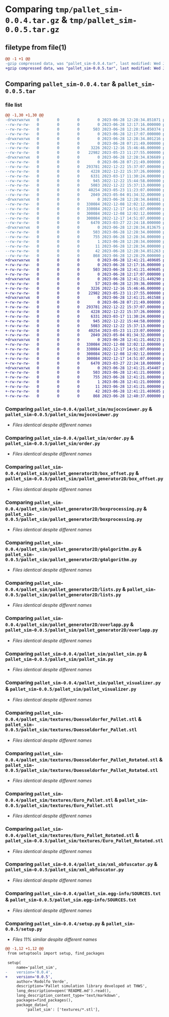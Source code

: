 # Comparing `tmp/pallet_sim-0.0.4.tar.gz` & `tmp/pallet_sim-0.0.5.tar.gz`

## filetype from file(1)

```diff
@@ -1 +1 @@
-gzip compressed data, was "pallet_sim-0.0.4.tar", last modified: Wed Jun 28 12:28:34 2023, max compression
+gzip compressed data, was "pallet_sim-0.0.5.tar", last modified: Wed Jun 28 12:41:21 2023, max compression
```

## Comparing `pallet_sim-0.0.4.tar` & `pallet_sim-0.0.5.tar`

### file list

```diff
@@ -1,30 +1,30 @@
-drwxrwxrwx   0        0        0        0 2023-06-28 12:28:34.851071 pallet_sim-0.0.4/
--rw-rw-rw-   0        0        0        0 2023-06-28 12:17:16.000000 pallet_sim-0.0.4/LICENSE
--rw-rw-rw-   0        0        0      503 2023-06-28 12:28:34.850374 pallet_sim-0.0.4/PKG-INFO
--rw-rw-rw-   0        0        0        0 2023-06-28 12:17:07.000000 pallet_sim-0.0.4/README.md
-drwxrwxrwx   0        0        0        0 2023-06-28 12:28:34.801216 pallet_sim-0.0.4/pallet_sim/
--rw-rw-rw-   0        0        0        0 2023-06-28 07:21:49.000000 pallet_sim-0.0.4/pallet_sim/__init__.py
--rw-rw-rw-   0        0        0     3226 2022-12-16 15:46:46.000000 pallet_sim-0.0.4/pallet_sim/mujocoviewer.py
--rw-rw-rw-   0        0        0    22982 2023-05-23 11:27:55.000000 pallet_sim-0.0.4/pallet_sim/order.py
-drwxrwxrwx   0        0        0        0 2023-06-28 12:28:34.836689 pallet_sim-0.0.4/pallet_sim/pallet_generator2D/
--rw-rw-rw-   0        0        0        0 2023-06-28 07:21:49.000000 pallet_sim-0.0.4/pallet_sim/pallet_generator2D/__init__.py
--rw-rw-rw-   0        0        0   293781 2022-12-22 15:37:07.000000 pallet_sim-0.0.4/pallet_sim/pallet_generator2D/box_offset.py
--rw-rw-rw-   0        0        0     4228 2022-12-22 15:37:26.000000 pallet_sim-0.0.4/pallet_sim/pallet_generator2D/boxprocessing.py
--rw-rw-rw-   0        0        0     6331 2023-03-17 11:30:24.000000 pallet_sim-0.0.4/pallet_sim/pallet_generator2D/g4algorithm.py
--rw-rw-rw-   0        0        0      945 2022-12-22 15:44:58.000000 pallet_sim-0.0.4/pallet_sim/pallet_generator2D/lists.py
--rw-rw-rw-   0        0        0     5083 2022-12-22 15:37:13.000000 pallet_sim-0.0.4/pallet_sim/pallet_generator2D/overlapp.py
--rw-rw-rw-   0        0        0    40254 2023-05-23 11:23:07.000000 pallet_sim-0.0.4/pallet_sim/pallet_sim.py
--rw-rw-rw-   0        0        0     2049 2023-05-04 01:34:32.000000 pallet_sim-0.0.4/pallet_sim/pallet_visualizer.py
-drwxrwxrwx   0        0        0        0 2023-06-28 12:28:34.848081 pallet_sim-0.0.4/pallet_sim/textures/
--rw-rw-rw-   0        0        0   330084 2022-12-08 12:02:12.000000 pallet_sim-0.0.4/pallet_sim/textures/Duesseldorfer_Pallet.stl
--rw-rw-rw-   0        0        0   330084 2022-12-17 14:51:07.000000 pallet_sim-0.0.4/pallet_sim/textures/Duesseldorfer_Pallet_Rotated.stl
--rw-rw-rw-   0        0        0   300084 2022-12-08 12:02:12.000000 pallet_sim-0.0.4/pallet_sim/textures/Euro_Pallet.stl
--rw-rw-rw-   0        0        0   300084 2022-12-17 14:51:07.000000 pallet_sim-0.0.4/pallet_sim/textures/Euro_Pallet_Rotated.stl
--rw-rw-rw-   0        0        0     6470 2023-03-27 22:24:18.000000 pallet_sim-0.0.4/pallet_sim/xml_obfuscator.py
-drwxrwxrwx   0        0        0        0 2023-06-28 12:28:34.813675 pallet_sim-0.0.4/pallet_sim.egg-info/
--rw-rw-rw-   0        0        0      503 2023-06-28 12:28:34.000000 pallet_sim-0.0.4/pallet_sim.egg-info/PKG-INFO
--rw-rw-rw-   0        0        0      755 2023-06-28 12:28:34.000000 pallet_sim-0.0.4/pallet_sim.egg-info/SOURCES.txt
--rw-rw-rw-   0        0        0        1 2023-06-28 12:28:34.000000 pallet_sim-0.0.4/pallet_sim.egg-info/dependency_links.txt
--rw-rw-rw-   0        0        0       11 2023-06-28 12:28:34.000000 pallet_sim-0.0.4/pallet_sim.egg-info/top_level.txt
--rw-rw-rw-   0        0        0       42 2023-06-28 12:28:34.851263 pallet_sim-0.0.4/setup.cfg
--rw-rw-rw-   0        0        0      868 2023-06-28 12:28:29.000000 pallet_sim-0.0.4/setup.py
+drwxrwxrwx   0        0        0        0 2023-06-28 12:41:21.469605 pallet_sim-0.0.5/
+-rw-rw-rw-   0        0        0        0 2023-06-28 12:17:16.000000 pallet_sim-0.0.5/LICENSE
+-rw-rw-rw-   0        0        0      503 2023-06-28 12:41:21.469605 pallet_sim-0.0.5/PKG-INFO
+-rw-rw-rw-   0        0        0        0 2023-06-28 12:17:07.000000 pallet_sim-0.0.5/README.md
+drwxrwxrwx   0        0        0        0 2023-06-28 12:41:21.449290 pallet_sim-0.0.5/pallet_sim/
+-rw-rw-rw-   0        0        0       57 2023-06-28 12:39:36.000000 pallet_sim-0.0.5/pallet_sim/__init__.py
+-rw-rw-rw-   0        0        0     3226 2022-12-16 15:46:46.000000 pallet_sim-0.0.5/pallet_sim/mujocoviewer.py
+-rw-rw-rw-   0        0        0    22982 2023-05-23 11:27:55.000000 pallet_sim-0.0.5/pallet_sim/order.py
+drwxrwxrwx   0        0        0        0 2023-06-28 12:41:21.461588 pallet_sim-0.0.5/pallet_sim/pallet_generator2D/
+-rw-rw-rw-   0        0        0        0 2023-06-28 07:21:49.000000 pallet_sim-0.0.5/pallet_sim/pallet_generator2D/__init__.py
+-rw-rw-rw-   0        0        0   293781 2022-12-22 15:37:07.000000 pallet_sim-0.0.5/pallet_sim/pallet_generator2D/box_offset.py
+-rw-rw-rw-   0        0        0     4228 2022-12-22 15:37:26.000000 pallet_sim-0.0.5/pallet_sim/pallet_generator2D/boxprocessing.py
+-rw-rw-rw-   0        0        0     6331 2023-03-17 11:30:24.000000 pallet_sim-0.0.5/pallet_sim/pallet_generator2D/g4algorithm.py
+-rw-rw-rw-   0        0        0      945 2022-12-22 15:44:58.000000 pallet_sim-0.0.5/pallet_sim/pallet_generator2D/lists.py
+-rw-rw-rw-   0        0        0     5083 2022-12-22 15:37:13.000000 pallet_sim-0.0.5/pallet_sim/pallet_generator2D/overlapp.py
+-rw-rw-rw-   0        0        0    40254 2023-05-23 11:23:07.000000 pallet_sim-0.0.5/pallet_sim/pallet_sim.py
+-rw-rw-rw-   0        0        0     2049 2023-05-04 01:34:32.000000 pallet_sim-0.0.5/pallet_sim/pallet_visualizer.py
+drwxrwxrwx   0        0        0        0 2023-06-28 12:41:21.468215 pallet_sim-0.0.5/pallet_sim/textures/
+-rw-rw-rw-   0        0        0   330084 2022-12-08 12:02:12.000000 pallet_sim-0.0.5/pallet_sim/textures/Duesseldorfer_Pallet.stl
+-rw-rw-rw-   0        0        0   330084 2022-12-17 14:51:07.000000 pallet_sim-0.0.5/pallet_sim/textures/Duesseldorfer_Pallet_Rotated.stl
+-rw-rw-rw-   0        0        0   300084 2022-12-08 12:02:12.000000 pallet_sim-0.0.5/pallet_sim/textures/Euro_Pallet.stl
+-rw-rw-rw-   0        0        0   300084 2022-12-17 14:51:07.000000 pallet_sim-0.0.5/pallet_sim/textures/Euro_Pallet_Rotated.stl
+-rw-rw-rw-   0        0        0     6470 2023-03-27 22:24:18.000000 pallet_sim-0.0.5/pallet_sim/xml_obfuscator.py
+drwxrwxrwx   0        0        0        0 2023-06-28 12:41:21.454407 pallet_sim-0.0.5/pallet_sim.egg-info/
+-rw-rw-rw-   0        0        0      503 2023-06-28 12:41:21.000000 pallet_sim-0.0.5/pallet_sim.egg-info/PKG-INFO
+-rw-rw-rw-   0        0        0      755 2023-06-28 12:41:21.000000 pallet_sim-0.0.5/pallet_sim.egg-info/SOURCES.txt
+-rw-rw-rw-   0        0        0        1 2023-06-28 12:41:21.000000 pallet_sim-0.0.5/pallet_sim.egg-info/dependency_links.txt
+-rw-rw-rw-   0        0        0       11 2023-06-28 12:41:21.000000 pallet_sim-0.0.5/pallet_sim.egg-info/top_level.txt
+-rw-rw-rw-   0        0        0       42 2023-06-28 12:41:21.469605 pallet_sim-0.0.5/setup.cfg
+-rw-rw-rw-   0        0        0      868 2023-06-28 12:40:37.000000 pallet_sim-0.0.5/setup.py
```

### Comparing `pallet_sim-0.0.4/pallet_sim/mujocoviewer.py` & `pallet_sim-0.0.5/pallet_sim/mujocoviewer.py`

 * *Files identical despite different names*

### Comparing `pallet_sim-0.0.4/pallet_sim/order.py` & `pallet_sim-0.0.5/pallet_sim/order.py`

 * *Files identical despite different names*

### Comparing `pallet_sim-0.0.4/pallet_sim/pallet_generator2D/box_offset.py` & `pallet_sim-0.0.5/pallet_sim/pallet_generator2D/box_offset.py`

 * *Files identical despite different names*

### Comparing `pallet_sim-0.0.4/pallet_sim/pallet_generator2D/boxprocessing.py` & `pallet_sim-0.0.5/pallet_sim/pallet_generator2D/boxprocessing.py`

 * *Files identical despite different names*

### Comparing `pallet_sim-0.0.4/pallet_sim/pallet_generator2D/g4algorithm.py` & `pallet_sim-0.0.5/pallet_sim/pallet_generator2D/g4algorithm.py`

 * *Files identical despite different names*

### Comparing `pallet_sim-0.0.4/pallet_sim/pallet_generator2D/lists.py` & `pallet_sim-0.0.5/pallet_sim/pallet_generator2D/lists.py`

 * *Files identical despite different names*

### Comparing `pallet_sim-0.0.4/pallet_sim/pallet_generator2D/overlapp.py` & `pallet_sim-0.0.5/pallet_sim/pallet_generator2D/overlapp.py`

 * *Files identical despite different names*

### Comparing `pallet_sim-0.0.4/pallet_sim/pallet_sim.py` & `pallet_sim-0.0.5/pallet_sim/pallet_sim.py`

 * *Files identical despite different names*

### Comparing `pallet_sim-0.0.4/pallet_sim/pallet_visualizer.py` & `pallet_sim-0.0.5/pallet_sim/pallet_visualizer.py`

 * *Files identical despite different names*

### Comparing `pallet_sim-0.0.4/pallet_sim/textures/Duesseldorfer_Pallet.stl` & `pallet_sim-0.0.5/pallet_sim/textures/Duesseldorfer_Pallet.stl`

 * *Files identical despite different names*

### Comparing `pallet_sim-0.0.4/pallet_sim/textures/Duesseldorfer_Pallet_Rotated.stl` & `pallet_sim-0.0.5/pallet_sim/textures/Duesseldorfer_Pallet_Rotated.stl`

 * *Files identical despite different names*

### Comparing `pallet_sim-0.0.4/pallet_sim/textures/Euro_Pallet.stl` & `pallet_sim-0.0.5/pallet_sim/textures/Euro_Pallet.stl`

 * *Files identical despite different names*

### Comparing `pallet_sim-0.0.4/pallet_sim/textures/Euro_Pallet_Rotated.stl` & `pallet_sim-0.0.5/pallet_sim/textures/Euro_Pallet_Rotated.stl`

 * *Files identical despite different names*

### Comparing `pallet_sim-0.0.4/pallet_sim/xml_obfuscator.py` & `pallet_sim-0.0.5/pallet_sim/xml_obfuscator.py`

 * *Files identical despite different names*

### Comparing `pallet_sim-0.0.4/pallet_sim.egg-info/SOURCES.txt` & `pallet_sim-0.0.5/pallet_sim.egg-info/SOURCES.txt`

 * *Files identical despite different names*

### Comparing `pallet_sim-0.0.4/setup.py` & `pallet_sim-0.0.5/setup.py`

 * *Files 11% similar despite different names*

```diff
@@ -1,12 +1,12 @@
 from setuptools import setup, find_packages
 
 setup(
     name='pallet_sim',
-    version='0.0.4',
+    version='0.0.5',
     author='Rodolfo Verde',
     description='Pallet simulation library developed at THWS',
     long_description=open('README.md').read(),
     long_description_content_type='text/markdown',
     packages=find_packages(),
     package_data={
         'pallet_sim': ['textures/*.stl'],
```

